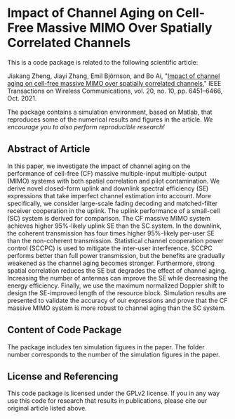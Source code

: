 # Impact of Channel Aging on Cell-Free Massive MIMO Over Spatially Correlated Channels

This is a code package is related to the following scientific article:

Jiakang Zheng, Jiayi Zhang, Emil Björnson, and Bo Ai, "[Impact of channel aging on cell-free massive MIMO over spatially correlated channels](https://ieeexplore.ieee.org/document/9416909)," IEEE Transactions on Wireless Communications, vol. 20, no. 10, pp. 6451–6466, Oct. 2021.

The package contains a simulation environment, based on Matlab, that reproduces some of the numerical results and figures in the article. *We encourage you to also perform reproducible research!*


## Abstract of Article

In this paper, we investigate the impact of channel aging on the performance of cell-free (CF) massive multiple-input multiple-output (MIMO) systems with both spatial correlation and pilot contamination. We derive novel closed-form uplink and downlink spectral efficiency (SE) expressions that take imperfect channel estimation into account. More specifically, we consider large-scale fading decoding and matched-filter receiver cooperation in the uplink. The uplink performance of a small-cell (SC) system is derived for comparison. The CF massive MIMO system achieves higher 95%-likely uplink SE than the SC system. In the downlink, the coherent transmission has four times higher 95%-likely per-user SE than the non-coherent transmission. Statistical channel cooperation power control (SCCPC) is used to mitigate the inter-user interference. SCCPC performs better than full power transmission, but the benefits are gradually weakened as the channel aging becomes stronger. Furthermore, strong spatial correlation reduces the SE but degrades the effect of channel aging. Increasing the number of antennas can improve the SE while decreasing the energy efficiency. Finally, we use the maximum normalized Doppler shift to design the SE-improved length of the resource block. Simulation results are presented to validate the accuracy of our expressions and prove that the CF massive MIMO system is more robust to channel aging than the SC system.


## Content of Code Package

The package includes ten simulation figures in the paper. The folder number corresponds to the number of the simulation figures in the paper.


## License and Referencing

This code package is licensed under the GPLv2 license. If you in any way use this code for research that results in publications, please cite our original article listed above.
